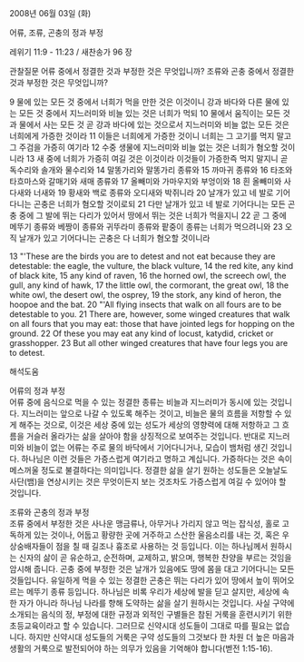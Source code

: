 2008년 06월 03일 (화)

어류, 조류, 곤충의 정과 부정



레위기 11:9 - 11:23 / 새찬송가 96 장


관찰질문
어류 중에서 정결한 것과 부정한 것은 무엇입니까? 
조류와 곤충 중에서 정결한 것과 부정한 것은 무엇입니까? 

9 물에 있는 모든 것 중에서 너희가 먹을 만한 것은 이것이니 강과 바다와 다른 물에 있는 모든 것 중에서 지느러미와 비늘 있는 것은 너희가 먹되 10 물에서 움직이는 모든 것과 물에서 사는 모든 것 곧 강과 바다에 있는 것으로서 지느러미와 비늘 없는 모든 것은 너희에게 가증한 것이라 11 이들은 너희에게 가증한 것이니 너희는 그 고기를 먹지 말고 그 주검을 가증히 여기라 12 수중 생물에 지느러미와 비늘 없는 것은 너희가 혐오할 것이니라 13 새 중에 너희가 가증히 여길 것은 이것이라 이것들이 가증한즉 먹지 말지니 곧 독수리와 솔개와 물수리와 14 말똥가리와 말똥가리 종류와 15 까마귀 종류와
16 타조와 타흐마스와 갈매기와 새매 종류와 17 올빼미와 가마우지와 부엉이와 18 흰 올빼미와 사다새와 너새와 19 황새와 백로 종류와 오디새와 박쥐니라 20 날개가 있고 네 발로 기어 다니는 곤충은 너희가 혐오할 것이로되 21 다만 날개가 있고 네 발로 기어다니는 모든 곤충 중에 그 발에 뛰는 다리가 있어서 땅에서 뛰는 것은 너희가 먹을지니 22 곧 그 중에 메뚜기 종류와 베짱이 종류와 귀뚜라미 종류와 팥중이 종류는 너희가 먹으려니와 23 오직 날개가 있고 기어다니는 곤충은 다 너희가 혐오할 것이니라  

13 "'These are the birds you are to detest and not eat because they are detestable: the eagle, the vulture, the black vulture, 14 the red kite, any kind of black kite, 15 any kind of raven, 16 the horned owl, the screech owl, the gull, any kind of hawk, 17 the little owl, the cormorant, the great owl, 18 the white owl, the desert owl, the osprey, 19 the stork, any kind of heron, the hoopoe and the bat. 20 "'All flying insects that walk on all fours are to be detestable to you. 21 There are, however, some winged creatures that walk on all fours that you may eat: those that have jointed legs for hopping on the ground. 22 Of these you may eat any kind of locust, katydid, cricket or grasshopper. 23 But all other winged creatures that have four legs you are to detest.

해석도움





어류의 정과 부정  
어류 중에 음식으로 먹을 수 있는 정결한 종류는 비늘과 지느러미가 동시에 있는 것입니다. 지느러미는 앞으로 나갈 수 있도록 해주는 것이고, 비늘은 물의 흐름을 저항할 수 있게 해주는 것으로, 이것은 세상 중에 있는 성도가 세상의 영향력에 대해 저항하고 그 흐름을 거슬러 올라가는 삶을 살아야 함을 상징적으로 보여주는 것입니다. 반대로 지느러미와 비늘이 없는 어류는 주로 물의 바닥에서 기어다니거나, 모습이 뱀처럼 생긴 것입니다. 하나님은 이런 것들은 가증스럽게 여기라고 명하고 계십니다. 가증하다는 것은 속이 메스꺼울 정도로 불결하다는 의미입니다. 정결한 삶을 살기 원하는 성도들은 오늘날도 사단(뱀)을 연상시키는 것은 무엇이든지 보는 것조차도 가증스럽게 여길 수 있어야 할 것입니다.     

조류와 곤충의 정과 부정  
조류 중에서 부정한 것은 사나운 맹금류나, 아무거나 가리지 않고 먹는 잡식성, 홀로 고독하게 있는 것이나, 어둡고 황량한 곳에 거주하고 스산한 울음소리를 내는 것, 혹은 우상숭배자들이 점을 칠 때 길조나 흉조로 사용하는 것 등입니다. 이는 하나님께서 원하시는 신자의 삶이 곧 유순하고, 순전하며, 교제하고, 밝으며, 행복한 찬양을 부르는 것임을 암시해 줍니다. 곤충 중에 부정한 것은 날개가 있음에도 땅에 몸을 대고 기어다니는 모든 것들입니다. 유일하게 먹을 수 있는 정결한 곤충은 뛰는 다리가 있어 땅에서 높이 뛰어오르는 메뚜기 종류 등입니다. 하나님은 비록 우리가 세상에 발을 딛고 살지만, 세상에 속한 자가 아니라 하나님 나라를 향해 도약하는 삶을 살기 원하시는 것입니다. 사실 구약에 소개되는 음식의 정, 부정에 대한 규정과 외적인 구별들은 참된 거룩을 훈련시키기 위한 초등교육이라고 할 수 있습니다. 그러므로 신약시대 성도들이 그대로 따를 필요는 없습니다. 하지만 신약시대 성도들의 거룩은 구약 성도들의 그것보다 한 차원 더 높은 마음과 생활의 거룩으로 발전되어야 하는 의무가 있음을 기억해야 합니다(벧전 1:15-16).